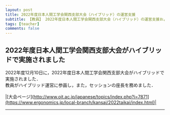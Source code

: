 ```yaml
---
layout: post
title: 2022年度日本人間工学会関西支部大会（ハイブリッド）の運営支援
subtitle: 【教員】 2022年度日本人間工学会関西支部大会（ハイブリッド）の運営支援および座長を務めました
tags: [teacher]
comments: false
---
```


## 2022年度日本人間工学会関西支部大会がハイブリッドで実施されました<br>

2022年度12月10日に，2022年度日本人間工学会関西支部大会がハイブリッドで実施されました．<br>
教員がハイブリッド運営に参画し，また，セッションの座長を務めました．<br>
<br>
|[大会ページ](http://www.oit.ac.jp/japanese/topics/index.php?i=7871](https://www.ergonomics.jp/local-branch/kansai/2022taikai/index.html)|

<hr>
